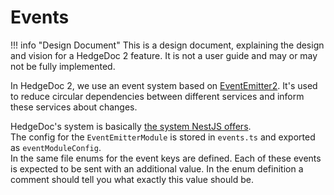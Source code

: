 # Events

!!! info "Design Document"
    This is a design document, explaining the design and vision for a HedgeDoc 2
    feature. It is not a user guide and may or may not be fully implemented.

In HedgeDoc 2, we use an event system based on [EventEmitter2][eventemitter2].
It's used to reduce circular dependencies between different services and inform these services about changes.

HedgeDoc's system is basically [the system NestJS offers][nestjs/eventemitter].  
The config for the `EventEmitterModule` is stored in `events.ts` and exported as `eventModuleConfig`.  
In the same file enums for the event keys are defined. Each of these events is expected to be sent with an additional value.
In the enum definition a comment should tell you what exactly this value should be.

[eventemitter2]: https://github.com/EventEmitter2/EventEmitter2
[nestjs/eventemitter]: https://docs.nestjs.com/techniques/events

